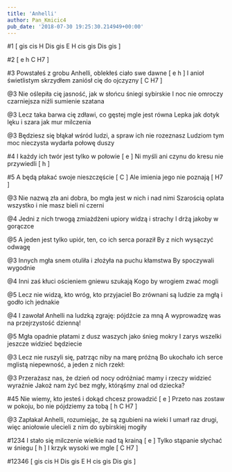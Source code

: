 ```yaml
---
title: 'Anhelli'
author: Pan_Kmicic4
pub_date: '2018-07-30 19:25:30.214949+00:00'
---
```


#1
[ gis cis H Dis gis E H cis gis Dis gis ]

#2
[ e h C H7 ]

#3
Powstałeś z grobu Anhelli, oblekłeś ciało swe dawne [ e h ]
I anioł świetlistym skrzydłem zaniósł cię do ojczyzny [ C H7 ]

@3
Nie oślepiła cię jasność, jak w słońcu śniegi sybirskie
I noc nie omroczy czarniejsza niźli sumienie szatana

@3
Lecz taka barwa cię zdławi, co gęstej mgle jest równa
Lepka jak dotyk lęku i szara jak mur milczenia

@3
Będziesz się błąkał wśród ludzi, a spraw ich nie rozeznasz
Ludziom tym moc nieczysta wydarła połowę duszy

#4
I każdy ich twór jest tylko w połowie [ e ]
Ni myśli ani czynu do kresu nie przywiedli [ h ]

#5
A będą płakać swoje nieszczęście [ C ]
Ale imienia jego nie poznają [ H7 ]

@3
Nie nazwą zła ani dobra, bo mgła jest w nich i nad nimi
Szarością oplata wszystko i nie masz bieli ni czerni

@4
Jedni z nich trwogą zmiażdżeni upiory widzą i strachy
I drżą jakoby w gorączce

@5
A jeden jest tylko upiór, ten, co ich serca poraził
By z nich wysączyć odwagę

@3
Innych mgła snem otuliła i złożyła na puchu kłamstwa
By spoczywali wygodnie

@4
Inni zaś kłuci ościeniem gniewu szukają
Kogo by wrogiem zwać mogli

@5
Lecz nie widzą, kto wróg, kto przyjaciel
Bo zrównani są ludzie za mgłą i godło ich jednakie

@4
I zawołał Anhelli na ludzką zgraję: pójdźcie za mną
A wyprowadzę was na przejrzystość dzienną!

@5
Mgła opadnie płatami z dusz waszych jako śnieg mokry
I zarys wszelki jeszcze widzieć będziecie

@3
Lecz nie ruszyli się, patrząc niby na marę próżną
Bo ukochało ich serce mglistą niepewność, a jeden z nich rzekł:

@3
Przerażasz nas, że dzień od nocy odróżniać mamy i rzeczy widzieć wyraźnie 
Jakoż nam żyć bez mgły, którąśmy znal od dziecka?

#45
Nie wiemy, kto jesteś i dokąd chcesz prowadzić [ e ]
Przeto nas zostaw w pokoju, bo nie pójdziemy za tobą [ h C H7 ]

@3
Zapłakał Anhelli, rozumiejąc, że są zgubieni na wieki
I umarł raz drugi, więc aniołowie ulecieli z nim do sybirskiej mogiły

#1234
I stało się milczenie wielkie nad tą krainą [ e ]
Tylko stąpanie słychać w śniegu [ h ]
I krzyk wysoki we mgle [ C H7 ]

#12346
[ gis cis H Dis gis E H cis gis Dis gis ]